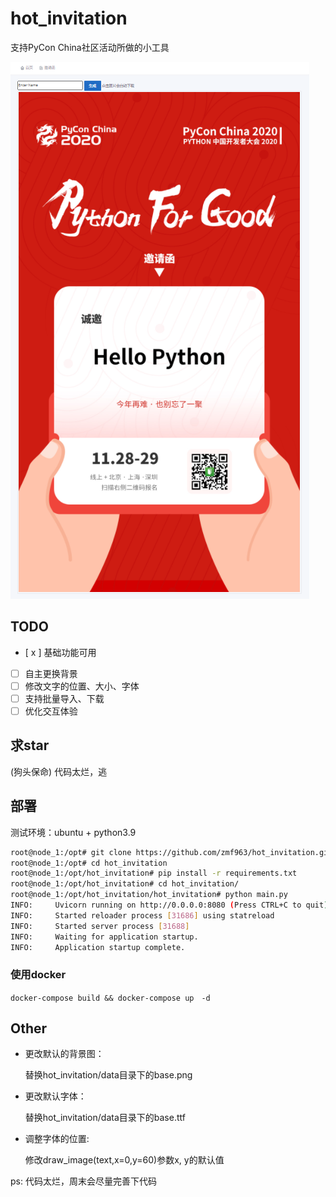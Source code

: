 # hot_invitation

支持PyCon China社区活动所做的小工具

![](docs/20201126130727.png)

## TODO

- [ x ] 基础功能可用
- [ ] 自主更换背景
- [ ] 修改文字的位置、大小、字体
- [ ] 支持批量导入、下载
- [ ] 优化交互体验

## 求star 

(狗头保命) 代码太烂，逃

## 部署

测试环境：ubuntu + python3.9 

```bash
root@node_1:/opt# git clone https://github.com/zmf963/hot_invitation.git
root@node_1:/opt# cd hot_invitation
root@node_1:/opt/hot_invitation# pip install -r requirements.txt
root@node_1:/opt/hot_invitation# cd hot_invitation/
root@node_1:/opt/hot_invitation/hot_invitation# python main.py 
INFO:     Uvicorn running on http://0.0.0.0:8080 (Press CTRL+C to quit)
INFO:     Started reloader process [31686] using statreload
INFO:     Started server process [31688]
INFO:     Waiting for application startup.
INFO:     Application startup complete.
```

### 使用docker

`docker-compose build && docker-compose up　-d `


## Other

- 更改默认的背景图： 

    替换hot_invitation/data目录下的base.png 
- 更改默认字体：　  

    替换hot_invitation/data目录下的base.ttf
- 调整字体的位置:   

    修改draw_image(text,x=0,y=60)参数x, y的默认值

ps: 代码太烂，周末会尽量完善下代码